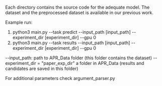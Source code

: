 Each directory contains the source code for the adequate model.
The dataset and the preprocessed dataset is available in our previous work.


Example run:
1. python3 main.py --task predict --input_path [input_path] --experiment_dir [experiment_dir] --gpu 0
2. python3 main.py --task results --input_path [input_path] --experiment_dir [experiment_dir] --gpu 0


--input_path: path to APR_Data folder (this folder contains the dataset)
--experiment_dir = "paper_exp_dir" a folder in APR_Data (results and candidates are saved in this folder)

For additional parameters check argument_parser.py
